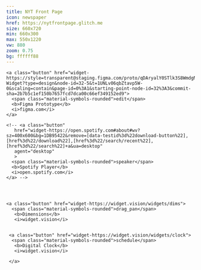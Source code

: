 ```yaml
---
title: NYT Front Page
icon: newspaper
href: https://nytfrontpage.glitch.me
size: 660x720
min: 660x300
max: 550x1220
vw: 880
zoom: 0.75
bg: ffffff88
---
```

        
  
      
    
    <a class="button" href="widget-https://style=transparent@staging.figma.com/proto/qDAryalY0STlk3S8WmdgNT/Figma-Widget?type=design&node-id=32-5&t=1UNLv06qbZtavp5W-0&scaling=contain&page-id=0%3A1&starting-point-node-id=32%3A3&commit-sha=2b7b5c1ef150b7657fcd7dca00c66ef349152ed9">
      <span class="material-symbols-rounded">edit</span>
      <b>Figma Prototype</b>
      <i>figma.com</i>
    </a>    

    <!-- <a class="button" 
       href="widget-https://open.spotify.com#about#wv?sz=400x600&bg=1DB95422&remove=[data-testid%3d%22download-button%22],[href%3d%22/download%22],[href%3d%22/search/recent%22],[href%3d%22/search%22]+a&ua=desktop"
       agent="desktop"
       >
      <span class="material-symbols-rounded">speaker</span>
      <b>Spotify Player</b>
      <i>open.spotify.com</i>
    </a> -->



    
    <a class="button" href="widget-https://widget.vision/widgets/dims">
      <span class="material-symbols-rounded">drag_pan</span>
       <b>Dimensions</b>
       <i>widget.vision</i>

       
     <a class="button" href="widget-https://widget.vision/widgets/clock">
      <span class="material-symbols-rounded">schedule</span>
       <b>Digital Clock</b>
       <i>widget.vision</i>
 
     </a>
